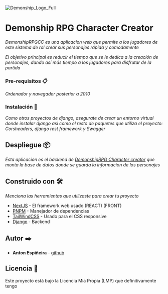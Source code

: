 ![Demonship_Logo_Full](https://github.com/user-attachments/assets/07e1ab5f-af7b-4f53-af32-c72e7abfbb0f)
# Demonship RPG Character Creator


_DemonshipRPGCC es una aplicacion web que permite a los jugadores de este sistema de rol crear sus personajes rápida y comodamente_

_El objetivo principal es reducir el tiempo que se le dedica a la creación de personajes, dando así más tiempo a los jugadores para disfrutar de la partida_


### Pre-requisitos 📋

_Ordenador y navegador posterior a 2010_


### Instalación 🔧
_Como otros proyectos de django, asegurate de crear un entorno virtual donde instalar django asi como el resto de paquetes que utiliza el proyecto: Corsheaders, django rest framework y Swagger_


## Despliegue 📦

_Esta aplicacion es el backend de [DemonshipRPG Character creator](https://github.com/antoin0/TFC-Front) que monta la base de datos donde se guarda la informacion de los personajes_


## Construido con 🛠️

_Menciona las herramientas que utilizaste para crear tu proyecto_

* [NextJS](https://nextjs.org/) - El framework web usado (REACT) (FRONT)
* [PNPM](https://pnpm.io/es/) - Manejador de dependencias
* [TailWindCSS](https://tailwindcss.com/) - Usado para el CSS responsive
* [Django](https://www.djangoproject.com/) - Backend 



## Autor ✒️

* **Anton Espiñeira** - [github](https://github.com/antoin0)


## Licencia 📄

Este proyecto está bajo la Licencia Mia Propia (LMP) que definitivamente tengo
